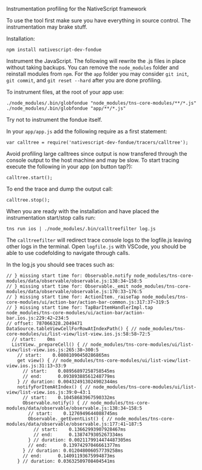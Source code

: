 Instrumentation profiling for the NativeScript framework

To use the tool first make sure you have everything in source control.
The instrumentation may brake stuff.

Installation:
```
npm install nativescript-dev-fondue
```

Instrument the JavaScript. The following will rewrite the .js files in place without taking backups.
You can remove the `node_modules` folder and reinstall modules from `npm`.
For the `app` folder you may consider `git init`, `git commit`,
and `git reset --hard` after you are done profiling.

To instrument files, at the root of your app use:
```
./node_modules/.bin/globfondue "node_modules/tns-core-modules/**/*.js"
./node_modules/.bin/globfondue "app/**/*.js"
```
Try not to instrument the fondue itself.

In your `app/app.js` add the following require as a first statement:
```
var calltree = require('nativescript-dev-fondue/tracers/calltree');
```

Avoid profiling large calltrees since output is now transfered through the
console output to the host machine and may be slow. To start tracing execute the following in your app (on button tap?):
```
calltree.start();
```
To end the trace and dump the output call:
```
calltree.stop();
```

When you are ready with the installation and have placed the instrumentation start/stop calls run:
```
tns run ios | ./node_modules/.bin/calltreefilter log.js
```
The `calltreefilter` will redirect trace console logs to the logfile.js leaving other logs in the terminal.
Open `logfile.js` with VSCode, you should be able to use codefolding to navigate through calls.

In the log.js you should see traces such as:
```
// } missing start time for: Observable.notify node_modules/tns-core-modules/data/observable/observable.js:138:34~158:5
// } missing start time for: Observable._emit node_modules/tns-core-modules/data/observable/observable.js:170:33~176:5
// } missing start time for: ActionItem._raiseTap node_modules/tns-core-modules/ui/action-bar/action-bar-common.js:317:37~319:5
// } missing start time for: TapBarItemHandlerImpl.tap node_modules/tns-core-modules/ui/action-bar/action-bar.ios.js:229:42~234:5
// offset: 787066328.2049471
DataSource.tableViewCellForRowAtIndexPath() { // node_modules/tns-core-modules/ui/list-view/list-view.ios.js:58:58~72:5
  // start:    0ms
  ListView._prepareCell() { // node_modules/tns-core-modules/ui/list-view/list-view.ios.js:265:38~300:5
    // start:    0.08081090450286865ms
    get view() { // node_modules/tns-core-modules/ui/list-view/list-view.ios.js:31:13~33:9
      // start:    0.08956897258758545ms
      // end:      0.09389388561248779ms
    } // duration: 0.004324913024902344ms
    notifyForItemAtIndex() { // node_modules/tns-core-modules/ui/list-view/list-view.ios.js:39:0~43:1
      // start:    0.10458683967590332ms
      Observable.notify() { // node_modules/tns-core-modules/data/observable/observable.js:138:34~158:5
        // start:    0.1276949644088745ms
        Observable._getEventList() { // node_modules/tns-core-modules/data/observable/observable.js:177:41~187:5
          // start:    0.13662993907928467ms
          // end:      0.1387479305267334ms
        } // duration: 0.0021179914474487305ms
        // end:      0.13974297046661377ms
      } // duration: 0.012048006057739258ms
      // end:      0.14091193675994873ms
    } // duration: 0.03632509708404541ms
```